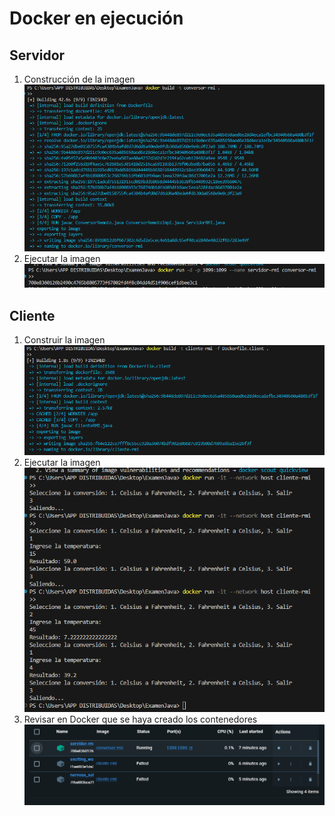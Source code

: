 # Docker en ejecución
## Servidor
1. Construcción de la imagen <br>
![alt text](picture/image.png)
2. Ejecutar la imagen <br>
![alt text](picture/image-1.png)
## Cliente
1. Construir la imagen<br>
![alt text](picture/image-2.png)
2. Ejecutar la imagen <br>
![alt text](picture/image-3.png)
3. Revisar en Docker que se haya creado los contenedores <br>
![alt text](picture/image-4.png)